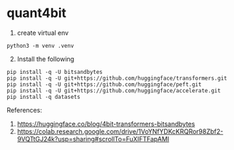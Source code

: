 # quant4bit

1. create virtual env
```
python3 -m venv .venv
```
2. Install the following

```
pip install -q -U bitsandbytes
pip install -q -U git+https://github.com/huggingface/transformers.git 
pip install -q -U git+https://github.com/huggingface/peft.git
pip install -q -U git+https://github.com/huggingface/accelerate.git
pip install -q datasets
```

References:

1. https://huggingface.co/blog/4bit-transformers-bitsandbytes
2. https://colab.research.google.com/drive/1VoYNfYDKcKRQRor98Zbf2-9VQTtGJ24k?usp=sharing#scrollTo=FuXIFTFapAMI
